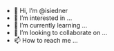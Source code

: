 - 👋 Hi, I’m @isiedner
- 👀 I’m interested in ...
- 🌱 I’m currently learning ...
- 💞️ I’m looking to collaborate on ...
- 📫 How to reach me ...

<!---
isiedner/isiedner is a ✨ special ✨ repository because its `README.md` (this file) appears on your GitHub profile.
You can click the Preview link to take a look at your changes.
--->
